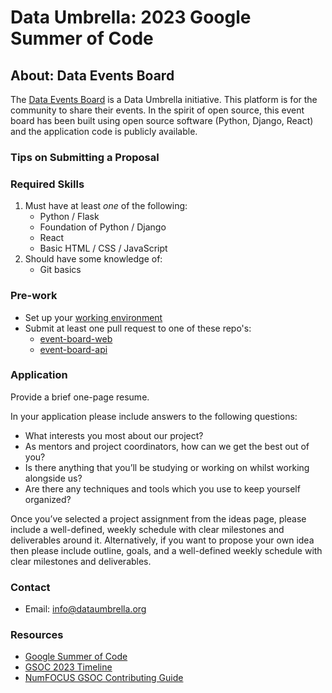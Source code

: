 # Data Umbrella: 2023 Google Summer of Code

## About: Data Events Board
The [Data Events Board](https://events.dataumbrella.org/about) is a Data Umbrella initiative. This platform is for the community to share their events. In the spirit of open source, this event board has been built using open source software (Python, Django, React) and the application code is publicly available.

### Tips on Submitting a Proposal

### Required Skills
1. Must have at least *one* of the following:  
    - Python / Flask
    - Foundation of Python / Django
    - React 
    - Basic HTML / CSS / JavaScript
2. Should have some knowledge of:
    - Git basics

### Pre-work
- Set up your [working environment](https://github.com/data-umbrella/event-board-web/blob/main/CONTRIBUTING.md)
- Submit at least one pull request to one of these repo's:
   - [event-board-web](https://github.com/data-umbrella/event-board-web)
   - [event-board-api](https://github.com/data-umbrella/event-board-api)

### Application
Provide a brief one-page resume.

In your application please include answers to the following questions:
- What interests you most about our project?
- As mentors and project coordinators, how can we get the best out of you?
- Is there anything that you’ll be studying or working on whilst working alongside us?
- Are there any techniques and tools which you use to keep yourself organized?

Once you’ve selected a project assignment from the ideas page, please include a well-defined, weekly schedule with clear milestones and deliverables around it. Alternatively, if you want to propose your own idea then please include outline, goals, and a well-defined weekly schedule with clear milestones and deliverables.

### Contact
- Email:  info@dataumbrella.org

### Resources
- [Google Summer of Code](https://summerofcode.withgoogle.com/)
- [GSOC 2023 Timeline](https://summerofcode.withgoogle.com/programs/2023)
- [NumFOCUS GSOC Contributing Guide](https://github.com/numfocus/gsoc/blob/master/CONTRIBUTING-students.md)




